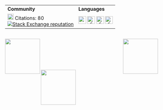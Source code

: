 
<div align="center">
    <table>
      <tr>
        <td><b>Community</b></td>
        <td><b>Languages</b></td>
     </tr>
     <tr>
       <td><div>
<a href="https://scholar.google.com/citations?user=EEE5m-wAAAAJ&hl=en&oi=ao"><img alt="https://google.com" src="https://user-images.githubusercontent.com/59521296/222966923-1ee8fc15-39f6-48ff-a19a-5295493191d5.svg" height="20"></a>
          Citations: 80
          <br>
<a href="https://stackoverflow.com/users/14853907"><img alt="Stack Exchange reputation" src="https://img.shields.io/stackexchange/stackoverflow/r/14853907?color=orange&label=reputation&logo=stackoverflow"></a>
        </div></td>
        <td> <div align="center">
<code><picture><source srcset="https://user-images.githubusercontent.com/59521296/222952825-b95eb292-8f4c-47f8-9595-8244499b2c55.svg#gh-dark-mode-only" media="(prefers-color-scheme: dark)" height="25" width="45"><img height="25" src="https://user-images.githubusercontent.com/59521296/222952848-d3f9f33f-071d-4d65-87c7-6411ab75060f.svg#gh-light-mode-only" media="(prefers-color-scheme: light)"></picture></code>
<code><img title="C" height="25" src="https://user-images.githubusercontent.com/59521296/222962763-01ac3543-06c3-45c1-b50a-1d92bef8bfd4.svg"></code>
<code><img title="C" height="25" src="https://user-images.githubusercontent.com/59521296/222962737-abc2693b-8f23-40d8-ba75-5cdd501a1d10.svg"></code>
<code><img title="C" height="25" src="https://user-images.githubusercontent.com/59521296/222962748-3aa0aa7c-c1e0-443a-9582-ff7350efe28c.svg"></code>
        </div></td>
      </tr>
  </table>
</div>

<br>

<div width="100%" align="center">
  <a align="left" href="https://github.com/D-Se/FuzzySystems.jl" title="FuzzySystems"><img align="left" height="115" src="https://github-readme-stats.vercel.app/api/pin/?username=D-Se&repo=FuzzySystems.jl&theme=react&border_color=61dafb&border_radius=10"></a><a align="right href="https://github.com/D-Se/xiangqi" title="Chinese Chess"><img align="right" height="115" src="https://github-readme-stats.vercel.app/api/pin/?username=D-Se&repo=xiangqi&theme=react&border_color=61dafb&border_radius=10"></a>
</div>
<br/><br/><br/><br/><br/><br/>
<div width="100%" align="center">
  <a align="left" href="https://github.com/D-Se/turbokit" title="Turbokit"><img align="left" height="115" src="https://github-readme-stats.vercel.app/api/pin/?username=D-Se&repo=turbokit&theme=react&border_color=61dafb&border_radius=10"></a>
</div>